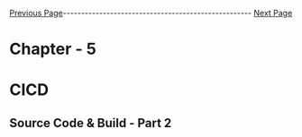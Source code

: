 


[Previous Page](https://github.com/EtricKombat/Course_Practical_Guide_EKS/blob/master/_docs/ch5/source_code_&_build_part_1.md)---------------------------------------------------- [Next Page](https://github.com/EtricKombat/Course_Practical_Guide_EKS/blob/master/_docs/ch5/automatic_build_%26_deployment.md)



# Chapter - 5
# CICD

## Source Code & Build - Part 2
